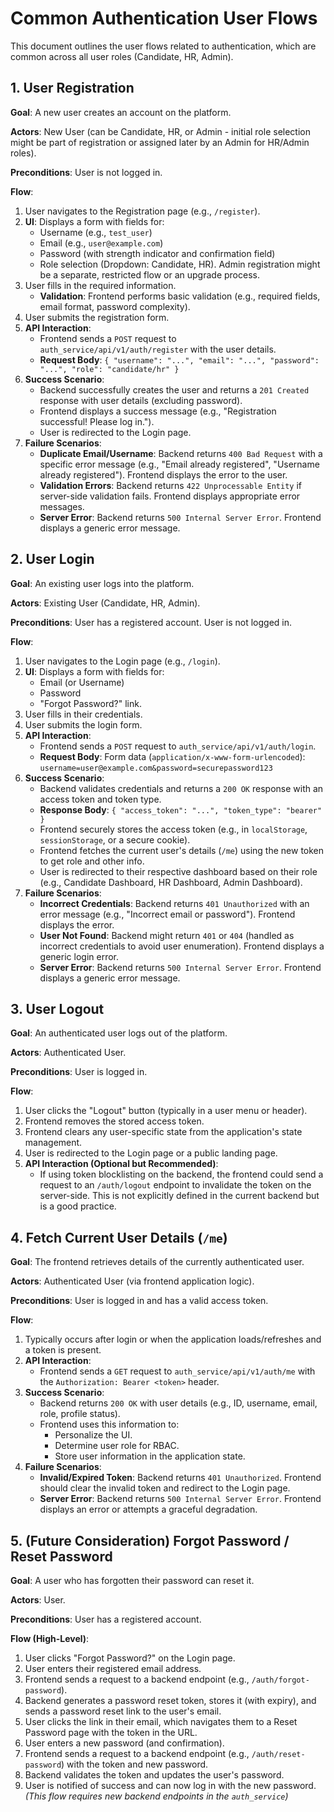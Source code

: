 # Common Authentication User Flows

This document outlines the user flows related to authentication, which are common across all user roles (Candidate, HR, Admin).

## 1. User Registration

**Goal**: A new user creates an account on the platform.

**Actors**: New User (can be Candidate, HR, or Admin - initial role selection might be part of registration or assigned later by an Admin for HR/Admin roles).

**Preconditions**: User is not logged in.

**Flow**:
1.  User navigates to the Registration page (e.g., `/register`).
2.  **UI**: Displays a form with fields for:
    *   Username (e.g., `test_user`)
    *   Email (e.g., `user@example.com`)
    *   Password (with strength indicator and confirmation field)
    *   Role selection (Dropdown: Candidate, HR). Admin registration might be a separate, restricted flow or an upgrade process.
3.  User fills in the required information.
    *   **Validation**: Frontend performs basic validation (e.g., required fields, email format, password complexity).
4.  User submits the registration form.
5.  **API Interaction**:
    *   Frontend sends a `POST` request to `auth_service/api/v1/auth/register` with the user details.
    *   **Request Body**: `{ "username": "...", "email": "...", "password": "...", "role": "candidate/hr" }`
6.  **Success Scenario**:
    *   Backend successfully creates the user and returns a `201 Created` response with user details (excluding password).
    *   Frontend displays a success message (e.g., "Registration successful! Please log in.").
    *   User is redirected to the Login page.
7.  **Failure Scenarios**:
    *   **Duplicate Email/Username**: Backend returns `400 Bad Request` with a specific error message (e.g., "Email already registered", "Username already registered"). Frontend displays the error to the user.
    *   **Validation Errors**: Backend returns `422 Unprocessable Entity` if server-side validation fails. Frontend displays appropriate error messages.
    *   **Server Error**: Backend returns `500 Internal Server Error`. Frontend displays a generic error message.

## 2. User Login

**Goal**: An existing user logs into the platform.

**Actors**: Existing User (Candidate, HR, Admin).

**Preconditions**: User has a registered account. User is not logged in.

**Flow**:
1.  User navigates to the Login page (e.g., `/login`).
2.  **UI**: Displays a form with fields for:
    *   Email (or Username)
    *   Password
    *   "Forgot Password?" link.
3.  User fills in their credentials.
4.  User submits the login form.
5.  **API Interaction**:
    *   Frontend sends a `POST` request to `auth_service/api/v1/auth/login`.
    *   **Request Body**: Form data (`application/x-www-form-urlencoded`): `username=user@example.com&password=securepassword123`
6.  **Success Scenario**:
    *   Backend validates credentials and returns a `200 OK` response with an access token and token type.
    *   **Response Body**: `{ "access_token": "...", "token_type": "bearer" }`
    *   Frontend securely stores the access token (e.g., in `localStorage`, `sessionStorage`, or a secure cookie).
    *   Frontend fetches the current user's details (`/me`) using the new token to get role and other info.
    *   User is redirected to their respective dashboard based on their role (e.g., Candidate Dashboard, HR Dashboard, Admin Dashboard).
7.  **Failure Scenarios**:
    *   **Incorrect Credentials**: Backend returns `401 Unauthorized` with an error message (e.g., "Incorrect email or password"). Frontend displays the error.
    *   **User Not Found**: Backend might return `401` or `404` (handled as incorrect credentials to avoid user enumeration). Frontend displays a generic login error.
    *   **Server Error**: Backend returns `500 Internal Server Error`. Frontend displays a generic error message.

## 3. User Logout

**Goal**: An authenticated user logs out of the platform.

**Actors**: Authenticated User.

**Preconditions**: User is logged in.

**Flow**:
1.  User clicks the "Logout" button (typically in a user menu or header).
2.  Frontend removes the stored access token.
3.  Frontend clears any user-specific state from the application's state management.
4.  User is redirected to the Login page or a public landing page.
5.  **API Interaction (Optional but Recommended)**:
    *   If using token blocklisting on the backend, the frontend could send a request to an `/auth/logout` endpoint to invalidate the token on the server-side. This is not explicitly defined in the current backend but is a good practice.

## 4. Fetch Current User Details (`/me`)

**Goal**: The frontend retrieves details of the currently authenticated user.

**Actors**: Authenticated User (via frontend application logic).

**Preconditions**: User is logged in and has a valid access token.

**Flow**:
1.  Typically occurs after login or when the application loads/refreshes and a token is present.
2.  **API Interaction**:
    *   Frontend sends a `GET` request to `auth_service/api/v1/auth/me` with the `Authorization: Bearer <token>` header.
3.  **Success Scenario**:
    *   Backend returns `200 OK` with user details (e.g., ID, username, email, role, profile status).
    *   Frontend uses this information to:
        *   Personalize the UI.
        *   Determine user role for RBAC.
        *   Store user information in the application state.
4.  **Failure Scenarios**:
    *   **Invalid/Expired Token**: Backend returns `401 Unauthorized`. Frontend should clear the invalid token and redirect to the Login page.
    *   **Server Error**: Backend returns `500 Internal Server Error`. Frontend displays an error or attempts a graceful degradation.

## 5. (Future Consideration) Forgot Password / Reset Password

**Goal**: A user who has forgotten their password can reset it.

**Actors**: User.

**Preconditions**: User has a registered account.

**Flow (High-Level)**:
1.  User clicks "Forgot Password?" on the Login page.
2.  User enters their registered email address.
3.  Frontend sends a request to a backend endpoint (e.g., `/auth/forgot-password`).
4.  Backend generates a password reset token, stores it (with expiry), and sends a password reset link to the user's email.
5.  User clicks the link in their email, which navigates them to a Reset Password page with the token in the URL.
6.  User enters a new password (and confirmation).
7.  Frontend sends a request to a backend endpoint (e.g., `/auth/reset-password`) with the token and new password.
8.  Backend validates the token and updates the user's password.
9.  User is notified of success and can now log in with the new password.
    *(This flow requires new backend endpoints in the `auth_service`)*

